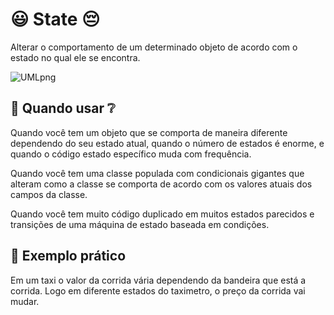 # :smiley: State :pensive:

Alterar o comportamento de um determinado objeto de acordo com o estado no qual ele se encontra.

![UMLpng](https://user-images.githubusercontent.com/40917812/77866532-e629e980-7209-11ea-99c8-4bfdbf06e7c8.png)

## :thinking: Quando usar :grey_question:

Quando você tem um objeto que se comporta de maneira diferente dependendo do seu estado atual, quando o número de estados é enorme, e quando o código estado específico muda com frequência.

Quando você tem uma classe populada com condicionais gigantes que alteram como a classe se comporta de acordo com os valores atuais dos campos da classe.

Quando você tem muito código duplicado em muitos estados parecidos e transições de uma máquina de estado baseada em condições.

## :muscle: Exemplo prático

Em um taxi o valor da corrida vária dependendo da bandeira que está a corrida. Logo em diferente estados do taximetro, o preço da corrida vai mudar.
